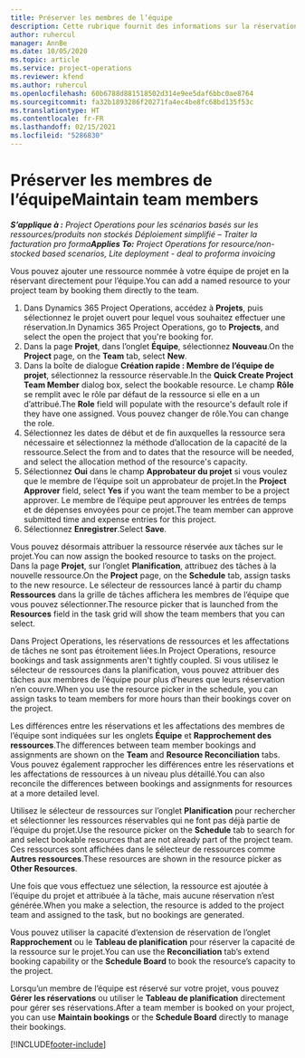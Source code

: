 ```yaml
---
title: Préserver les membres de l’équipe
description: Cette rubrique fournit des informations sur la réservation de ressources nommées dans les équipes de projet et leur attribution de tâches.
author: ruhercul
manager: AnnBe
ms.date: 10/05/2020
ms.topic: article
ms.service: project-operations
ms.reviewer: kfend
ms.author: ruhercul
ms.openlocfilehash: 60b6788d881518502d314e9ee5daf6bbc0ae8764
ms.sourcegitcommit: fa32b1893286f20271fa4ec4be8fc68bd135f53c
ms.translationtype: HT
ms.contentlocale: fr-FR
ms.lasthandoff: 02/15/2021
ms.locfileid: "5286830"
---
```

# <a name="maintain-team-members"></a><span data-ttu-id="b4689-103">Préserver les membres de l’équipe</span><span class="sxs-lookup"><span data-stu-id="b4689-103">Maintain team members</span></span>

<span data-ttu-id="b4689-104">_**S’applique à :** Project Operations pour les scénarios basés sur les ressources/produits non stockés Déploiement simplifié – Traiter la facturation pro forma_</span><span class="sxs-lookup"><span data-stu-id="b4689-104">_**Applies To:** Project Operations for resource/non-stocked based scenarios, Lite deployment - deal to proforma invoicing_</span></span>

<span data-ttu-id="b4689-105">Vous pouvez ajouter une ressource nommée à votre équipe de projet en la réservant directement pour l’équipe.</span><span class="sxs-lookup"><span data-stu-id="b4689-105">You can add a named resource to your project team by booking them directly to the team.</span></span>

1. <span data-ttu-id="b4689-106">Dans Dynamics 365 Project Operations, accédez à **Projets**, puis sélectionnez le projet ouvert pour lequel vous souhaitez effectuer une réservation.</span><span class="sxs-lookup"><span data-stu-id="b4689-106">In Dynamics 365 Project Operations, go to **Projects**, and select the open the project that you're booking for.</span></span>
2. <span data-ttu-id="b4689-107">Dans la page **Projet**, dans l’onglet **Équipe**, sélectionnez **Nouveau**.</span><span class="sxs-lookup"><span data-stu-id="b4689-107">On the **Project** page, on the **Team** tab, select **New**.</span></span> 
3. <span data-ttu-id="b4689-108">Dans la boîte de dialogue **Création rapide : Membre de l’équipe de projet**, sélectionnez la ressource réservable.</span><span class="sxs-lookup"><span data-stu-id="b4689-108">In the **Quick Create Project Team Member** dialog box, select the bookable resource.</span></span> <span data-ttu-id="b4689-109">Le champ **Rôle** se remplit avec le rôle par défaut de la ressource si elle en a un d’attribué.</span><span class="sxs-lookup"><span data-stu-id="b4689-109">The **Role** field will populate with the resource's default role if they have one assigned.</span></span> <span data-ttu-id="b4689-110">Vous pouvez changer de rôle.</span><span class="sxs-lookup"><span data-stu-id="b4689-110">You can change the role.</span></span> 
4. <span data-ttu-id="b4689-111">Sélectionnez les dates de début et de fin auxquelles la ressource sera nécessaire et sélectionnez la méthode d’allocation de la capacité de la ressource.</span><span class="sxs-lookup"><span data-stu-id="b4689-111">Select the from and to dates that the resource will be needed, and select the allocation method of the resource's capacity.</span></span> 
5. <span data-ttu-id="b4689-112">Sélectionnez **Oui** dans le champ **Approbateur du projet** si vous voulez que le membre de l’équipe soit un approbateur de projet.</span><span class="sxs-lookup"><span data-stu-id="b4689-112">In the **Project Approver** field, select **Yes** if you want the team member to be a project approver.</span></span> <span data-ttu-id="b4689-113">Le membre de l’équipe peut approuver les entrées de temps et de dépenses envoyées pour ce projet.</span><span class="sxs-lookup"><span data-stu-id="b4689-113">The team member can approve submitted time and expense entries for this project.</span></span> 
6. <span data-ttu-id="b4689-114">Sélectionnez **Enregistrer**.</span><span class="sxs-lookup"><span data-stu-id="b4689-114">Select **Save**.</span></span>

<span data-ttu-id="b4689-115">Vous pouvez désormais attribuer la ressource réservée aux tâches sur le projet.</span><span class="sxs-lookup"><span data-stu-id="b4689-115">You can now assign the booked resource to tasks on the project.</span></span> <span data-ttu-id="b4689-116">Dans la page **Projet**, sur l’onglet **Planification**, attribuez des tâches à la nouvelle ressource.</span><span class="sxs-lookup"><span data-stu-id="b4689-116">On the **Project** page, on the **Schedule** tab, assign tasks to the new resource.</span></span> <span data-ttu-id="b4689-117">Le sélecteur de ressources lancé à partir du champ **Ressources** dans la grille de tâches affichera les membres de l’équipe que vous pouvez sélectionner.</span><span class="sxs-lookup"><span data-stu-id="b4689-117">The resource picker that is launched from the **Resources** field in the task grid will show the team members that you can select.</span></span>


<span data-ttu-id="b4689-118">Dans Project Operations, les réservations de ressources et les affectations de tâches ne sont pas étroitement liées.</span><span class="sxs-lookup"><span data-stu-id="b4689-118">In Project Operations, resource bookings and task assignments aren't tightly coupled.</span></span> <span data-ttu-id="b4689-119">Si vous utilisez le sélecteur de ressources dans la planification, vous pouvez attribuer des tâches aux membres de l’équipe pour plus d’heures que leurs réservation n’en couvre.</span><span class="sxs-lookup"><span data-stu-id="b4689-119">When you use the resource picker in the schedule, you can assign tasks to team members for more hours than their bookings cover on the project.</span></span>

<span data-ttu-id="b4689-120">Les différences entre les réservations et les affectations des membres de l’équipe sont indiquées sur les onglets **Équipe** et **Rapprochement des ressources**.</span><span class="sxs-lookup"><span data-stu-id="b4689-120">The differences between team member bookings and assignments are shown on the **Team** and **Resource Reconciliation** tabs.</span></span> <span data-ttu-id="b4689-121">Vous pouvez également rapprocher les différences entre les réservations et les affectations de ressources à un niveau plus détaillé.</span><span class="sxs-lookup"><span data-stu-id="b4689-121">You can also reconcile the differences between bookings and assignments for resources at a more detailed level.</span></span>

<span data-ttu-id="b4689-122">Utilisez le sélecteur de ressources sur l’onglet **Planification** pour rechercher et sélectionner les ressources réservables qui ne font pas déjà partie de l’équipe du projet.</span><span class="sxs-lookup"><span data-stu-id="b4689-122">Use the resource picker on the **Schedule** tab to search for and select bookable resources that are not already part of the project team.</span></span> <span data-ttu-id="b4689-123">Ces ressources sont affichées dans le sélecteur de ressources comme **Autres ressources**.</span><span class="sxs-lookup"><span data-stu-id="b4689-123">These resources are shown in the resource picker as **Other Resources**.</span></span>

<span data-ttu-id="b4689-124">Une fois que vous effectuez une sélection, la ressource est ajoutée à l’équipe du projet et attribuée à la tâche, mais aucune réservation n’est générée.</span><span class="sxs-lookup"><span data-stu-id="b4689-124">When you make a selection, the resource is added to the project team and assigned to the task, but no bookings are generated.</span></span>

<span data-ttu-id="b4689-125">Vous pouvez utiliser la capacité d’extension de réservation de l’onglet **Rapprochement** ou le **Tableau de planification** pour réserver la capacité de la ressource sur le projet.</span><span class="sxs-lookup"><span data-stu-id="b4689-125">You can use the **Reconciliation** tab’s extend booking capability or the **Schedule Board** to book the resource’s capacity to the project.</span></span>

<span data-ttu-id="b4689-126">Lorsqu’un membre de l’équipe est réservé sur votre projet, vous pouvez **Gérer les réservations** ou utiliser le **Tableau de planification** directement pour gérer ses réservations.</span><span class="sxs-lookup"><span data-stu-id="b4689-126">After a team member is booked on your project, you can use **Maintain bookings** or the **Schedule Board** directly to manage their bookings.</span></span>


[!INCLUDE[footer-include](../includes/footer-banner.md)]